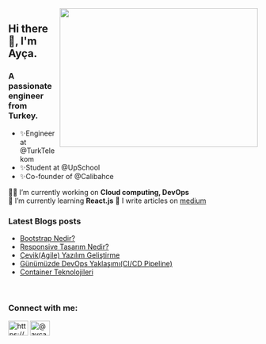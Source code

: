 <img src="https://media.giphy.com/media/ny7UCd6JETnmE/giphy.gif" align="right" width="400" height="280" >
<h2 >Hi there 👋, I'm Ayça.</h2>
<h3 >A passionate engineer from Turkey.</h3>


 
  - ✨Engineer at @TurkTelekom  
  - ✨Student at @UpSchool       
  - ✨Co-founder of @Calibahce    


 👨‍💻 I’m currently working on **Cloud computing, DevOps**  
 🌱 I’m currently learning **React.js** 
 📝 I write articles on [medium](https://aycaakcay.medium.com/) 



### Latest Blogs posts
<!-- BLOG-POST-LIST:START -->
- [Bootstrap Nedir?](https://aycaakcay.medium.com/bootstrap-nedir-b183e8274cd8?source=rss-7b35a05877bf------2)
- [Responsive Tasarım Nedir?](https://aycaakcay.medium.com/responsive-tasar%C4%B1m-nedir-3c9b789967ad?source=rss-7b35a05877bf------2)
- [Çevik&lpar;Agile&rpar; Yazılım Geliştirme](https://aycaakcay.medium.com/%C3%A7evik-agile-yaz%C4%B1l%C4%B1m-geli%C5%9Ftirme-7cbcb97c32eb?source=rss-7b35a05877bf------2)
- [Günümüzde DevOps Yaklaşımı&lpar;CI/CD Pipeline&rpar;](https://medium.com/t%C3%BCrk-telekom-bulut-teknolojileri/g%C3%BCn%C3%BCm%C3%BCzde-devops-yakla%C5%9F%C4%B1m%C4%B1-ci-cd-pipeline-bbbc32d1fdb6?source=rss-7b35a05877bf------2)
- [Container Teknolojileri](https://medium.com/t%C3%BCrk-telekom-bulut-teknolojileri/container-teknolojileri-cfeb22e1de66?source=rss-7b35a05877bf------2)
<!-- BLOG-POST-LIST:END -->

<br/>

<h3 align="left">Connect with me:</h3>
<p align="left">
<a href="https://linkedin.com/in/https://www.linkedin.com/in/ayca-akcay/" target="blank"><img align="center" src="https://raw.githubusercontent.com/rahuldkjain/github-profile-readme-generator/master/src/images/icons/Social/linked-in-alt.svg" alt="https://www.linkedin.com/in/ayca-akcay/" height="30" width="40" /></a>
<a href="https://medium.com/@aycaakcay" target="blank"><img align="center" src="https://raw.githubusercontent.com/rahuldkjain/github-profile-readme-generator/master/src/images/icons/Social/medium.svg" alt="@aycaakcay" height="30" width="40" /></a>
</p>




<!--
**aycakcayy/aycakcayy** is a ✨ _special_ ✨ repository because its `README.md` (this file) appears on your GitHub profile.


